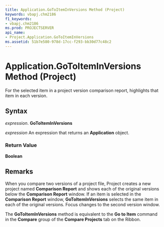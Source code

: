 ```yaml
---
title: Application.GoToItemInVersions Method (Project)
keywords: vbapj.chm2186
f1_keywords:
- vbapj.chm2186
ms.prod: PROJECTSERVER
api_name:
- Project.Application.GoToItemInVersions
ms.assetid: 51b7e580-978d-17cc-f293-bb30d77c48c2
---
```



# Application.GoToItemInVersions Method (Project)

For the selected item in a project version comparison report, highlights that item in each version.


## Syntax

 _expression_. **GoToItemInVersions**

 _expression_ An expression that returns an **Application** object.


### Return Value

 **Boolean**


## Remarks

When you compare two versions of a project file, Project creates a new project named  **Comparison Report** and shows each of the original versions below the **Comparison Report** window. If an item is selected in the **Comparison Report** window, **GoToItemInVersions** selects the same item in each of the original versions. Focus changes to the second version window.

The  **GoToItemInVersions** method is equivalent to the **Go to Item** command in the **Compare** group of the **Compare Projects** tab on the Ribbon.


